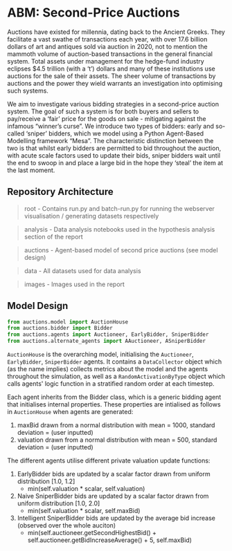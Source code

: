 # ABM: Second-Price Auctions

Auctions have existed for millennia, dating back to the Ancient Greeks. They facilitate a vast swathe of transactions each year, with over 17.6 billion dollars of art and antiques sold via auction in 2020, not to mention the mammoth volume of auction-based transactions in the general financial system. Total assets under management for the hedge-fund industry eclipses $4.5 trillion (with a ‘t’) dollars and many of these institutions use auctions for the sale of their assets. The sheer volume of transactions by auctions and the power they wield warrants an investigation into optimising such systems.

We aim to investigate various bidding strategies in a second-price auction system. The goal of such a system is for both buyers and sellers to pay/receive a ‘fair’ price for the goods on sale - mitigating against the infamous “winner’s curse”. We introduce two types of bidders: early and so-called ‘sniper’ bidders, which we model using a Python Agent-Based Modelling framework “Mesa”. The characteristic distinction between the two is that whilst early bidders are permitted to bid throughout the auction, with acute scale factors used to update their bids, sniper bidders wait until the end to swoop in and place a large bid in the hope they ‘steal’ the item at the last moment.

## Repository Architecture

> root - Contains run.py and batch-run.py for running the webserver visualisation / generating datasets respectively

> analysis - Data analysis notebooks used in the hypothesis analysis section of the report

> auctions - Agent-based model of second price auctions (see model design)

> data - All datasets used for data analysis

> images - Images used in the report

## Model Design

``` python
from auctions.model import AuctionHouse
from auctions.bidder import Bidder
from auctions.agents import Auctioneer, EarlyBidder, SniperBidder
from auctions.alternate_agents import AAuctioneer, ASniperBidder
```

`AuctionHouse` is the overarching model, initialising the `Auctioneer`, `EarlyBidder`, `SniperBidder` agents. It contains a `DataCollector` object which (as the name implies) collects metrics about the model and the agents throughout the simulation, as well as a `RandomActivationByType` object which calls agents' logic function in a stratified random order at each timestep.

Each agent inherits from the Bidder class, which is a generic bidding agent that initialises internal properties. These properties are intialised as follows in `AuctionHouse` when agents are generated:

1. maxBid drawn from a normal distribution with mean = 1000, standard deviation = (user inputted)
2. valuation drawn from a normal distribution with mean = 500, standard deviation = (user inputted)

The different agents utilise different private valuation update functions:

1. EarlyBidder bids are updated by a scalar factor drawn from uniform distribution [1.0, 1.2]
     + min(self.valuation * scalar, self.valuation)
2. Naive SniperBidder bids are updated by a scalar factor drawn from uniform distribution [1.0, 2.0]
     + min(self.valuation * scalar, self.maxBid)
3. Intelligent SniperBidder bids are updated by the average bid increase (observed over the whole auciton)
     + min(self.auctioneer.getSecondHighestBid() + self.auctioneer.getBidIncreaseAverage() + 5, self.maxBid)
